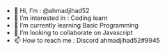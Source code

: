 - 👋 Hi, I’m : @ahmadjihad52
- 👀 I’m interested in : Coding learn
- 🌱 I’m currently learning Basic Programming
- 💞️ I’m looking to collaborate on Javascript
- 📫 How to reach me : Discord ahmadjihad52#9945

<!--- Ini masuknya comment ya..
ahmadjihad52/ahmadjihad52 is a ✨ special ✨ repository because its `README.md` (this file) appears on your GitHub profile.
You can click the Preview link to take a look at your changes.
--->
